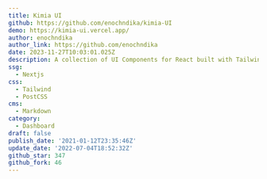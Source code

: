 ```yaml
---
title: Kimia UI
github: https://github.com/enochndika/kimia-UI
demo: https://kimia-ui.vercel.app/
author: enochndika
author_link: https://github.com/enochndika
date: 2023-11-27T10:03:01.025Z
description: A collection of UI Components for React built with Tailwind CSS 3
ssg:
  - Nextjs
css:
  - Tailwind
  - PostCSS
cms:
  - Markdown
category:
  - Dashboard
draft: false
publish_date: '2021-01-12T23:35:46Z'
update_date: '2022-07-04T18:52:32Z'
github_star: 347
github_fork: 46
---
```

